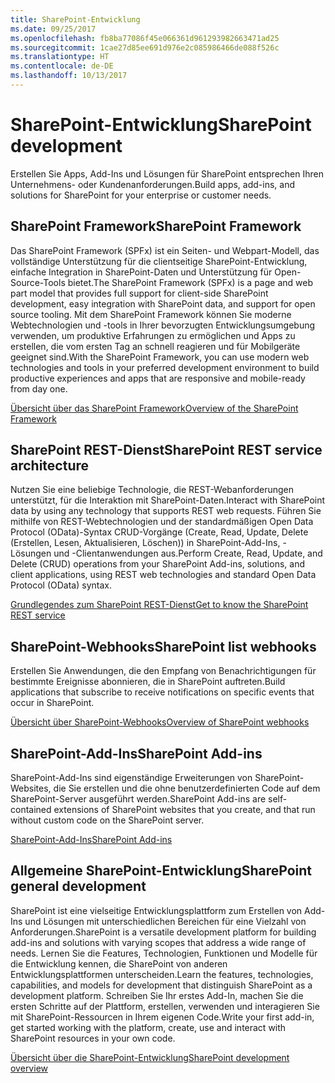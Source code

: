 ```yaml
---
title: SharePoint-Entwicklung
ms.date: 09/25/2017
ms.openlocfilehash: fb8ba77086f45e066361d961293982663471ad25
ms.sourcegitcommit: 1cae27d85ee691d976e2c085986466de088f526c
ms.translationtype: HT
ms.contentlocale: de-DE
ms.lasthandoff: 10/13/2017
---
```

# <a name="sharepoint-development"></a><span data-ttu-id="183bf-102">SharePoint-Entwicklung</span><span class="sxs-lookup"><span data-stu-id="183bf-102">SharePoint development</span></span>

<span data-ttu-id="183bf-103">Erstellen Sie Apps, Add-Ins und Lösungen für SharePoint entsprechen Ihren Unternehmens- oder Kundenanforderungen.</span><span class="sxs-lookup"><span data-stu-id="183bf-103">Build apps, add-ins, and solutions for SharePoint for your enterprise or customer needs.</span></span>

## <a name="sharepoint-framework"></a><span data-ttu-id="183bf-104">SharePoint Framework</span><span class="sxs-lookup"><span data-stu-id="183bf-104">SharePoint Framework</span></span>

<span data-ttu-id="183bf-105">Das SharePoint Framework (SPFx) ist ein Seiten- und Webpart-Modell, das vollständige Unterstützung für die clientseitige SharePoint-Entwicklung, einfache Integration in SharePoint-Daten und Unterstützung für Open-Source-Tools bietet.</span><span class="sxs-lookup"><span data-stu-id="183bf-105">The SharePoint Framework (SPFx) is a page and web part model that provides full support for client-side SharePoint development, easy integration with SharePoint data, and support for open source tooling.</span></span> <span data-ttu-id="183bf-106">Mit dem SharePoint Framework können Sie moderne Webtechnologien und -tools in Ihrer bevorzugten Entwicklungsumgebung verwenden, um produktive Erfahrungen zu ermöglichen und Apps zu erstellen, die vom ersten Tag an schnell reagieren und für Mobilgeräte geeignet sind.</span><span class="sxs-lookup"><span data-stu-id="183bf-106">With the SharePoint Framework, you can use modern web technologies and tools in your preferred development environment to build productive experiences and apps that are responsive and mobile-ready from day one.</span></span>

[<span data-ttu-id="183bf-107">Übersicht über das SharePoint Framework</span><span class="sxs-lookup"><span data-stu-id="183bf-107">Overview of the SharePoint Framework</span></span>](spfx/sharepoint-framework-overview.md)

## <a name="sharepoint-rest-service"></a><span data-ttu-id="183bf-108">SharePoint REST-Dienst</span><span class="sxs-lookup"><span data-stu-id="183bf-108">SharePoint REST service architecture</span></span>

<span data-ttu-id="183bf-109">Nutzen Sie eine beliebige Technologie, die REST-Webanforderungen unterstützt, für die Interaktion mit SharePoint-Daten.</span><span class="sxs-lookup"><span data-stu-id="183bf-109">Interact with SharePoint data by using any technology that supports REST web requests.</span></span> <span data-ttu-id="183bf-110">Führen Sie mithilfe von REST-Webtechnologien und der standardmäßigen Open Data Protocol (OData)-Syntax CRUD-Vorgänge (Create, Read, Update, Delete (Erstellen, Lesen, Aktualisieren, Löschen)) in SharePoint-Add-Ins, -Lösungen und -Clientanwendungen aus.</span><span class="sxs-lookup"><span data-stu-id="183bf-110">Perform Create,  Read,  Update, and  Delete (CRUD) operations from your SharePoint Add-ins, solutions, and client applications, using REST web technologies and standard Open Data Protocol (OData) syntax.</span></span>

[<span data-ttu-id="183bf-111">Grundlegendes zum SharePoint REST-Dienst</span><span class="sxs-lookup"><span data-stu-id="183bf-111">Get to know the SharePoint REST service</span></span>](apis/rest/get-to-know-the-sharepoint-rest-service.md)

## <a name="sharepoint-webhooks"></a><span data-ttu-id="183bf-112">SharePoint-Webhooks</span><span class="sxs-lookup"><span data-stu-id="183bf-112">SharePoint list webhooks</span></span>

<span data-ttu-id="183bf-113">Erstellen Sie Anwendungen, die den Empfang von Benachrichtigungen für bestimmte Ereignisse abonnieren, die in SharePoint auftreten.</span><span class="sxs-lookup"><span data-stu-id="183bf-113">Build applications that subscribe to receive notifications on specific events that occur in SharePoint.</span></span>

[<span data-ttu-id="183bf-114">Übersicht über SharePoint-Webhooks</span><span class="sxs-lookup"><span data-stu-id="183bf-114">Overview of SharePoint webhooks</span></span>](apis/webhooks/overview-sharepoint-webhooks.md)

## <a name="sharepoint-add-ins"></a><span data-ttu-id="183bf-115">SharePoint-Add-Ins</span><span class="sxs-lookup"><span data-stu-id="183bf-115">SharePoint Add-ins</span></span>

<span data-ttu-id="183bf-116">SharePoint-Add-Ins sind eigenständige Erweiterungen von SharePoint-Websites, die Sie erstellen und die ohne benutzerdefinierten Code auf dem SharePoint-Server ausgeführt werden.</span><span class="sxs-lookup"><span data-stu-id="183bf-116">SharePoint Add-ins are self-contained extensions of SharePoint websites that you create, and that run without custom code on the SharePoint server.</span></span>

[<span data-ttu-id="183bf-117">SharePoint-Add-Ins</span><span class="sxs-lookup"><span data-stu-id="183bf-117">SharePoint Add-ins</span></span>](sp-add-ins/sharepoint-add-ins.md)

## <a name="sharepoint-general-development"></a><span data-ttu-id="183bf-118">Allgemeine SharePoint-Entwicklung</span><span class="sxs-lookup"><span data-stu-id="183bf-118">SharePoint general development</span></span>

<span data-ttu-id="183bf-119">SharePoint ist eine vielseitige Entwicklungsplattform zum Erstellen von Add-Ins und Lösungen mit unterschiedlichen Bereichen für eine Vielzahl von Anforderungen.</span><span class="sxs-lookup"><span data-stu-id="183bf-119">SharePoint is a versatile development platform for building add-ins and solutions with varying scopes that address a wide range of needs.</span></span> <span data-ttu-id="183bf-120">Lernen Sie die Features, Technologien, Funktionen und Modelle für die Entwicklung kennen, die SharePoint von anderen Entwicklungsplattformen unterscheiden.</span><span class="sxs-lookup"><span data-stu-id="183bf-120">Learn the features, technologies, capabilities, and models for development that distinguish SharePoint as a development platform.</span></span> <span data-ttu-id="183bf-121">Schreiben Sie Ihr erstes Add-In, machen Sie die ersten Schritte auf der Plattform, erstellen, verwenden und interagieren Sie mit SharePoint-Ressourcen in Ihrem eigenen Code.</span><span class="sxs-lookup"><span data-stu-id="183bf-121">Write your first add-in, get started working with the platform, create, use and interact with SharePoint resources in your own code.</span></span>

[<span data-ttu-id="183bf-122">Übersicht über die SharePoint-Entwicklung</span><span class="sxs-lookup"><span data-stu-id="183bf-122">SharePoint development overview</span></span>](general-development/sharepoint-development-overview.md)
